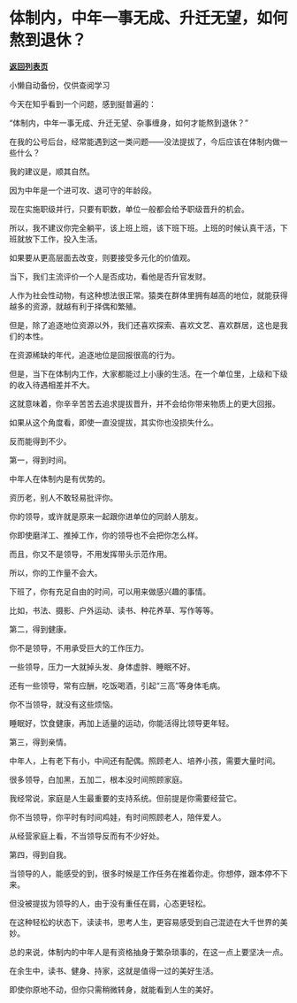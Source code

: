 # 体制内，中年一事无成、升迁无望，如何熬到退休？

[**返回列表页**](/gzh/费曼的小茶馆)

小懒自动备份，仅供查阅学习

今天在知乎看到一个问题，感到挺普遍的：

  

“体制内，中年一事无成、升迁无望、杂事缠身，如何才能熬到退休？”

  

在我的公号后台，经常能遇到这一类问题——没法提拔了，今后应该在体制内做一些什么？

  

我的建议是，顺其自然。

  

因为中年是一个进可攻、退可守的年龄段。

  

现在实施职级并行，只要有职数，单位一般都会给予职级晋升的机会。

  

所以，我不建议你完全躺平，该上班上班，该下班下班。上班的时候认真干活，下班就放下工作，投入生活。

  

如果要从更高层面去改变，则要接受多元化的价值观。

  

当下，我们主流评价一个人是否成功，看他是否升官发财。

  

人作为社会性动物，有这种想法很正常。猿类在群体里拥有越高的地位，就能获得越多的资源，就越有利于择偶和繁殖。

  

但是，除了追逐地位资源以外，我们还喜欢探索、喜欢文艺、喜欢群居，这也是我们的本性。

  

在资源稀缺的年代，追逐地位是回报很高的行为。

  

但是，当下在体制内工作，大家都能过上小康的生活。在一个单位里，上级和下级的收入待遇相差并不大。

  

这就意味着，你辛辛苦苦去追求提拔晋升，并不会给你带来物质上的更大回报。

  

如果从这个角度看，即使一直没提拔，其实你也没损失什么。

  

反而能得到不少。

  

第一，得到时间。

  

中年人在体制内是有优势的。

  

资历老，别人不敢轻易批评你。

  

你的领导，或许就是原来一起跟你进单位的同龄人朋友。

  

你即使磨洋工、推掉工作，你的领导也不会把你怎么样。

  

而且，你又不是领导，不用发挥带头示范作用。

  

所以，你的工作量不会大。

  

下班了，你有充足自由的时间，可以用来做感兴趣的事情。

  

比如，书法、摄影、户外运动、读书、种花养草、写作等等。

  

第二，得到健康。

  

你不是领导，不用承受巨大的工作压力。

  

一些领导，压力一大就掉头发、身体虚胖、睡眠不好。

  

还有一些领导，常有应酬，吃饭喝酒，引起“三高”等身体毛病。

  

你不当领导，就没有这些烦恼。

  

睡眠好，饮食健康，再加上适量的运动，你能活得比领导更年轻。

  

第三，得到亲情。

  

中年人，上有老下有小，中间还有配偶。照顾老人、培养小孩，需要大量时间。

  

很多领导，白加黑，五加二，根本没时间照顾家庭。

  

我经常说，家庭是人生最重要的支持系统。但前提是你需要经营它。

  

你不当领导，你平时有时间鸡娃，有时间照顾老人，陪伴爱人。

  

从经营家庭上看，不当领导反而有不少好处。

  

第四，得到自我。

  

当领导的人，能感受的到，很多时候是工作任务在推着你走。你想停，跟本停不下来。

  

但没被提拔为领导的人，由于没有重任在肩，心态更轻松。

  

在这种轻松的状态下，读读书，思考人生，更容易感受到自己混迹在大千世界的美妙。

  

总的来说，体制内的中年人是有资格抽身于繁杂琐事的，在这一点上要坚决一点。

  

在余生中，读书、健身、持家，这就是值得一过的美好生活。

  

即使你原地不动，但你只需稍微转身，就能看到人生的美好。

